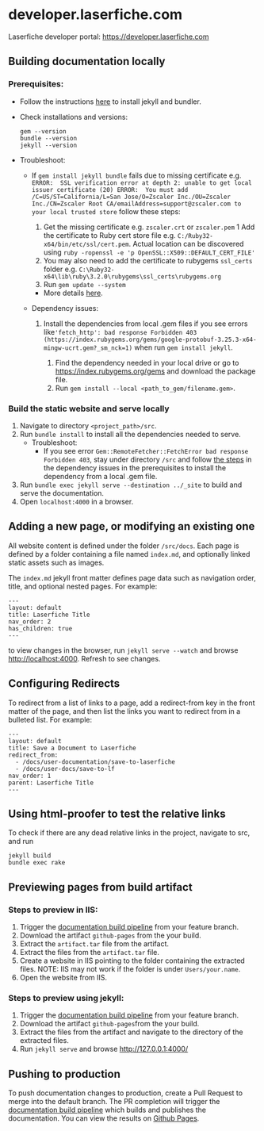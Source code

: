 # developer.laserfiche.com

Laserfiche developer portal: https://developer.laserfiche.com

## Building documentation locally

### Prerequisites: <tag id="local_prereq">

- Follow the instructions [here](https://jekyllrb.com/docs/) to install jekyll and bundler.
- Check installations and versions:

  ```
  gem --version
  bundle --version
  jekyll --version
  ```

- Troubleshoot:

  - If `gem install jekyll bundle` fails due to missing certificate e.g. `ERROR:  SSL verification error at depth 2: unable to get local issuer certificate (20)
ERROR:  You must add /C=US/ST=California/L=San Jose/O=Zscaler Inc./OU=Zscaler Inc./CN=Zscaler Root CA/emailAddress=support@zscaler.com to your local trusted store` follow these steps:
    1. Get the missing certificate e.g. `zscaler.crt` or `zscaler.pem`
    1 Add the certificate to Ruby cert store file e.g. `C:/Ruby32-x64/bin/etc/ssl/cert.pem`. Actual location can be discovered using `ruby -ropenssl -e 'p OpenSSL::X509::DEFAULT_CERT_FILE'` 
    1. You may also need to add the certificate to rubygems `ssl_certs` folder e.g. `C:\Ruby32-x64\lib\ruby\3.2.0\rubygems\ssl_certs\rubygems.org`
    1. Run `gem update --system`

    - More details [here](https://bundler.io/guides/rubygems_tls_ssl_troubleshooting_guide.html#updating-ca-certificates).

  - Dependency issues:
    1.  <tag id="fetch_error">Install the dependencies from local .gem files if you see errors like`'fetch_http': bad response Forbidden 403 (https://index.rubygems.org/gems/google-protobuf-3.25.3-x64-mingw-ucrt.gem?_sm_nck=1)` when run `gem install jekyll`.
        1. Find the dependency needed in your local drive or go to https://index.rubygems.org/gems and download the package file.
        1. Run `gem install --local <path_to_gem/filename.gem>`.

### Build the static website and serve locally

1. Navigate to directory `<project_path>/src`.
1. Run `bundle install` to install all the dependencies needed to serve.
   - Troubleshoot:
     - If you see error `Gem::RemoteFetcher::FetchError bad response Forbidden 403`, stay under directory `/src` and follow [the steps](#fetch_error) in the dependency issues in the prerequisites to install the dependency from a local .gem file.
1. Run `bundle exec jekyll serve --destination ../_site` to build and serve the documentation.
1. Open `localhost:4000` in a browser.

## Adding a new page, or modifying an existing one

All website content is defined under the folder `/src/docs`. Each page is defined by a folder containing a file named `index.md`, and optionally linked static assets such as images.

The `index.md` jekyll front matter defines page data such as navigation order, title, and optional nested pages. For example:

```
---
layout: default
title: Laserfiche Title
nav_order: 2
has_children: true
---
```

to view changes in the browser, run `jekyll serve --watch` and browse <http://localhost:4000>. Refresh to see changes.

## Configuring Redirects

To redirect from a list of links to a page, add a redirect-from key in the front matter of the page, and then list the links you want to redirect from in a bulleted list. For example:

```
---
layout: default
title: Save a Document to Laserfiche
redirect_from:
  - /docs/user-documentation/save-to-laserfiche
  - /docs/user-docs/save-to-lf
nav_order: 1
parent: Laserfiche Title
---
```

## Using html-proofer to test the relative links

To check if there are any dead relative links in the project, navigate to src, and run

```
jekyll build
bundle exec rake
```

## Previewing pages from build artifact

### Steps to preview in IIS:

1. Trigger the [documentation build pipeline](./.github/workflows/build-documentation.yml) from your feature branch.
1. Download the artifact `github-pages` from the your build.
1. Extract the `artifact.tar` file from the artifact.
1. Extract the files from the `artifact.tar` file.
1. Create a website in IIS pointing to the folder containing the extracted files. NOTE: IIS may not work if the folder is under `Users/your.name`.
1. Open the website from IIS.

### Steps to preview using jekyll:

1. Trigger the [documentation build pipeline](./.github/workflows/build-documentation.yml) from your feature branch.
1. Download the artifact `github-pages`from the your build.
1. Extract the files from the artifact and navigate to the directory of the extracted files.
1. Run `jekyll serve` and browse <http://127.0.0.1:4000/>

## Pushing to production

To push documentation changes to production, create a Pull Request to merge into the default branch. The PR completion will trigger the [documentation build pipeline](./.github/workflows/build-documentation.yml) which builds and publishes the documentation. You can view the results on [Github Pages](https://laserfiche.github.io).
